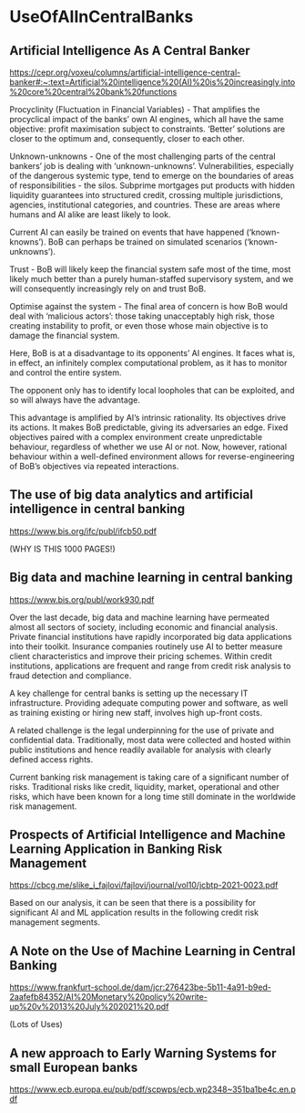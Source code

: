 # UseOfAIInCentralBanks
## Artificial Intelligence As A Central Banker

https://cepr.org/voxeu/columns/artificial-intelligence-central-banker#:~:text=Artificial%20intelligence%20(AI)%20is%20increasingly,into%20core%20central%20bank%20functions

Procyclinity (Fluctuation in Financial Variables) - That amplifies the procyclical impact of the banks’ own AI engines, which all have the same objective: profit maximisation subject to constraints. ‘Better’ solutions are closer to the optimum and, consequently, closer to each other. 

Unknown-unknowns - One of the most challenging parts of the central bankers’ job is dealing with ‘unknown-unknowns’. Vulnerabilities, especially of the dangerous systemic type, tend to emerge on the boundaries of areas of responsibilities - the silos. Subprime mortgages put products with hidden liquidity guarantees into structured credit, crossing multiple jurisdictions, agencies, institutional categories, and countries. These are areas where humans and AI alike are least likely to look.

Current AI can easily be trained on events that have happened (‘known-knowns’). BoB can perhaps be trained on simulated scenarios (‘known-unknowns’).

Trust - BoB will likely keep the financial system safe most of the time, most likely much better than a purely human-staffed supervisory system, and we will consequently increasingly rely on and trust BoB. 

Optimise against the system - The final area of concern is how BoB would deal with ‘malicious actors’: those taking unacceptably high risk, those creating instability to profit, or even those whose main objective is to damage the financial system.

Here, BoB is at a disadvantage to its opponents’ AI engines. It faces what is, in effect, an infinitely complex computational problem, as it has to monitor and control the entire system.

The opponent only has to identify local loopholes that can be exploited, and so will always have the advantage. 

This advantage is amplified by AI’s intrinsic rationality. Its objectives drive its actions. It makes BoB predictable, giving its adversaries an edge. Fixed objectives paired with a complex environment create unpredictable behaviour, regardless of whether we use AI or not. Now, however, rational behaviour within a well-defined environment allows for reverse-engineering of BoB’s objectives via repeated interactions. 

## The use of big data analytics and artificial intelligence in central banking

https://www.bis.org/ifc/publ/ifcb50.pdf

(WHY IS THIS 1000 PAGES!)

## Big data and machine learning in central banking

https://www.bis.org/publ/work930.pdf

Over the last decade, big data and machine learning have permeated almost all sectors of society, including economic and financial analysis. Private financial institutions have rapidly incorporated big data applications into their toolkit. Insurance companies routinely use AI to better measure client characteristics and improve their pricing schemes. Within credit institutions, applications are frequent and range from credit risk analysis to fraud detection and compliance.

A key challenge for central banks is setting up the necessary IT infrastructure. Providing adequate computing power and software, as well as training existing or hiring new staff, involves high up-front costs.

A related challenge is the legal underpinning for the use of private and confidential data. Traditionally, most data were collected and hosted within public institutions and hence readily available for analysis with clearly defined access rights. 

Current banking risk management is taking care of a significant number of risks. Traditional risks like credit, liquidity, market, operational and other risks, which have been known for a long time still dominate in the worldwide risk management.

## Prospects of Artificial Intelligence and Machine Learning Application in Banking Risk Management

https://cbcg.me/slike_i_fajlovi/fajlovi/journal/vol10/jcbtp-2021-0023.pdf

Based on our analysis, it can be seen that there is a possibility for significant AI and ML application results in the following credit risk
management segments. 

## A Note on the Use of Machine Learning in Central Banking

https://www.frankfurt-school.de/dam/jcr:276423be-5b11-4a91-b9ed-2aafefb84352/AI%20Monetary%20policy%20write-up%20v%2013%20July%202021%20.pdf

(Lots of Uses)

## A new approach to Early Warning Systems for small European banks 

https://www.ecb.europa.eu/pub/pdf/scpwps/ecb.wp2348~351ba1be4c.en.pdf